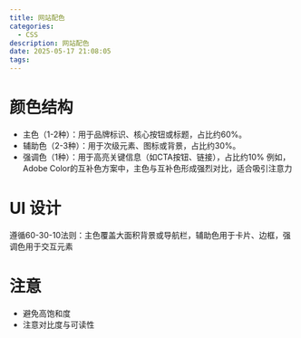 ```yaml
---
title: 网站配色
categories:
  - CSS
description: 网站配色
date: 2025-05-17 21:08:05
tags:
---
```


# 颜色结构

- 主色（1-2种）：用于品牌标识、核心按钮或标题，占比约60%。
- 辅助色（2-3种）：用于次级元素、图标或背景，占比约30%。
- 强调色（1种）：用于高亮关键信息（如CTA按钮、链接），占比约10% 
  例如，Adobe Color的互补色方案中，主色与互补色形成强烈对比，适合吸引注意力 

# UI 设计

遵循60-30-10法则：主色覆盖大面积背景或导航栏，辅助色用于卡片、边框，强调色用于交互元素  

# 注意

- 避免高饱和度
- 注意对比度与可读性  